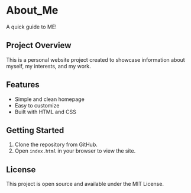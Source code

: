 # About_Me
A quick guide to ME!

## Project Overview
This is a personal website project created to showcase information about myself, my interests, and my work.

## Features
- Simple and clean homepage
- Easy to customize
- Built with HTML and CSS

## Getting Started
1. Clone the repository from GitHub.
2. Open `index.html` in your browser to view the site.

## License
This project is open source and available under the MIT License.
